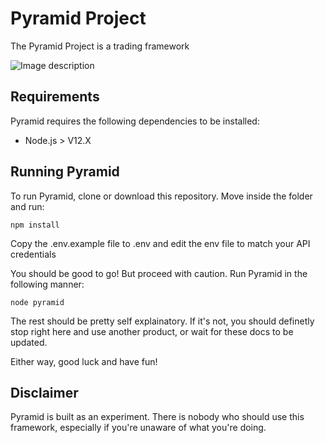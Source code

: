 # Pyramid Project
The Pyramid Project is a trading framework

![Image description](https://github.com/BlackBinary/pyramid/blob/master/frontend/src/assets/logo.png)

## Requirements
Pyramid requires the following dependencies to be installed:
* Node.js > V12.X

## Running Pyramid
To run Pyramid, clone or download this repository. Move inside the folder and run:

```
npm install
```

Copy the .env.example file to .env and edit the env file to match your API credentials

You should be good to go! But proceed with caution. Run Pyramid in the following manner:

```
node pyramid
```

The rest should be pretty self explainatory. If it's not, you should definetly stop right here and use another product, or wait for these docs to be updated.

Either way, good luck and have fun!

## Disclaimer
Pyramid is built as an experiment. There is nobody who should use this framework, especially if you're unaware of what you're doing.
